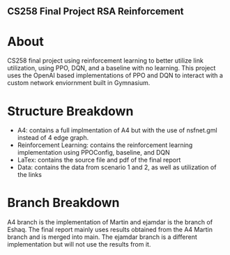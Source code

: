 ## CS258 Final Project RSA Reinforcement 

# About
CS258 final project using reinforcement learning to better utilize link utilization, using PPO, DQN, and a baseline with no learning. This project uses the OpenAI based implementations of PPO and DQN to interact with a custom network enviornment built in Gymnasium. 

# Structure Breakdown
* A4: contains a full implmentation of A4 but with the use of nsfnet.gml instead of 4 edge graph.
* Reinforcement Learning: contains the reinforcement learning implementation using PPOConfig, baseline, and DQN
* LaTex: contains the source file and pdf of the final report
* Data: contains the data from scenario 1 and 2, as well as utilization of the links
  
# Branch Breakdown
A4 branch is the implementation of Martin and ejamdar is the branch of Eshaq. The final report mainly uses results obtained from the A4 Martin branch and is merged into main. The ejamdar branch is a different implementation but will not use the results from it. 

